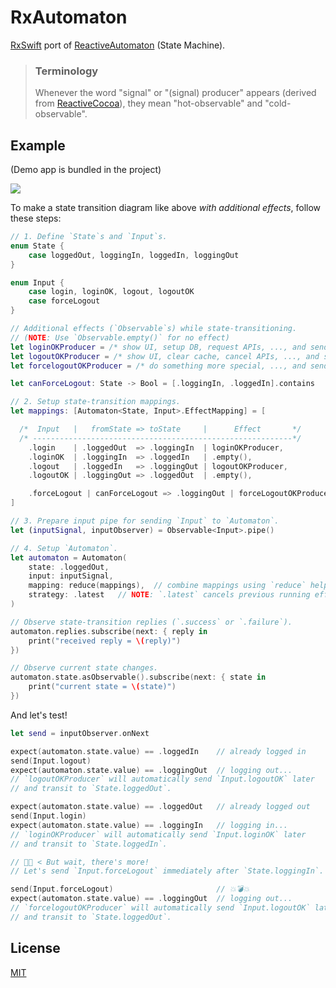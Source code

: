 # RxAutomaton

[RxSwift](https://github.com/ReactiveX/RxSwift) port of [ReactiveAutomaton](https://github.com/inamiy/ReactiveAutomaton) (State Machine).

>
> ### Terminology
>
> Whenever the word "signal" or "(signal) producer" appears (derived from [ReactiveCocoa](https://github.com/ReactiveCocoa/ReactiveCocoa)), they mean "hot-observable" and "cold-observable".

## Example

(Demo app is bundled in the project)

![](Assets/login-diagram.png)

To make a state transition diagram like above _with additional effects_, follow these steps:

```swift
// 1. Define `State`s and `Input`s.
enum State {
    case loggedOut, loggingIn, loggedIn, loggingOut
}

enum Input {
    case login, loginOK, logout, logoutOK
    case forceLogout
}

// Additional effects (`Observable`s) while state-transitioning.
// (NOTE: Use `Observable.empty()` for no effect)
let loginOKProducer = /* show UI, setup DB, request APIs, ..., and send `Input.loginOK` */
let logoutOKProducer = /* show UI, clear cache, cancel APIs, ..., and send `Input.logoutOK` */
let forcelogoutOKProducer = /* do something more special, ..., and send `Input.logoutOK` */

let canForceLogout: State -> Bool = [.loggingIn, .loggedIn].contains

// 2. Setup state-transition mappings.
let mappings: [Automaton<State, Input>.EffectMapping] = [

  /*  Input   |   fromState => toState     |      Effect       */
  /* ----------------------------------------------------------*/
    .login    | .loggedOut  => .loggingIn  | loginOKProducer,
    .loginOK  | .loggingIn  => .loggedIn   | .empty(),
    .logout   | .loggedIn   => .loggingOut | logoutOKProducer,
    .logoutOK | .loggingOut => .loggedOut  | .empty(),

    .forceLogout | canForceLogout => .loggingOut | forceLogoutOKProducer
]

// 3. Prepare input pipe for sending `Input` to `Automaton`.
let (inputSignal, inputObserver) = Observable<Input>.pipe()

// 4. Setup `Automaton`.
let automaton = Automaton(
    state: .loggedOut,
    input: inputSignal,
    mapping: reduce(mappings),  // combine mappings using `reduce` helper
    strategy: .latest   // NOTE: `.latest` cancels previous running effect
)

// Observe state-transition replies (`.success` or `.failure`).
automaton.replies.subscribe(next: { reply in
    print("received reply = \(reply)")
})

// Observe current state changes.
automaton.state.asObservable().subscribe(next: { state in
    print("current state = \(state)")
})
```

And let's test!

```swift
let send = inputObserver.onNext

expect(automaton.state.value) == .loggedIn    // already logged in
send(Input.logout)
expect(automaton.state.value) == .loggingOut  // logging out...
// `logoutOKProducer` will automatically send `Input.logoutOK` later
// and transit to `State.loggedOut`.

expect(automaton.state.value) == .loggedOut   // already logged out
send(Input.login)
expect(automaton.state.value) == .loggingIn   // logging in...
// `loginOKProducer` will automatically send `Input.loginOK` later
// and transit to `State.loggedIn`.

// 👨🏽 < But wait, there's more!
// Let's send `Input.forceLogout` immediately after `State.loggingIn`.

send(Input.forceLogout)                       // 💥💣💥
expect(automaton.state.value) == .loggingOut  // logging out...
// `forcelogoutOKProducer` will automatically send `Input.logoutOK` later
// and transit to `State.loggedOut`.
```

## License

[MIT](LICENSE)

